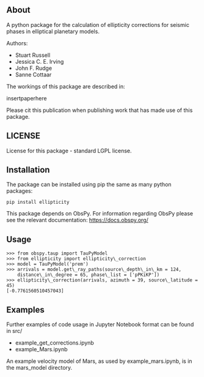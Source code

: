 ## About

A python package for the calculation of ellipticity corrections for seismic phases in elliptical planetary models.

Authors:
- Stuart Russell
- Jessica C. E. Irving
- John F. Rudge
- Sanne Cottaar

The workings of this package are described in:

insertpaperhere

Please cit this publication when publishing work that has made use of this package.

## LICENSE

License for this package - standard LGPL license.

## Installation

The package can be installed using pip the same as many python packages:

```
pip install ellipticity
```

This package depends on ObsPy. For information regarding ObsPy please see the relevant documentation: https://docs.obspy.org/

## Usage

```
>>> from obspy.taup import TauPyModel
>>> from ellipticity import ellipticity\_correction
>>> model = TauPyModel('prem')
>>> arrivals = model.get\_ray_paths(source\_depth\_in\_km = 124,
    distance\_in\_degree = 65, phase\_list = ['pPKiKP'])
>>> ellipticity\_correction(arrivals, azimuth = 39, source\_latitude = 45)
[-0.7761560510457043]
```

## Examples

Further examples of code usage in Jupyter Notebook format can be found in src/

- example\_get\_corrections.ipynb
- example\_Mars.ipynb

An example velocity model of Mars, as used by example\_mars.ipynb, is in the mars\_model directory.

